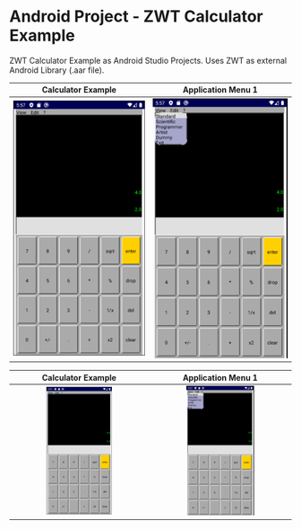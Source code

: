 # Android Project - ZWT Calculator Example

ZWT Calculator Example as Android Studio Projects.
Uses ZWT as external Android Library (.aar file).

Calculator Example             |  Application Menu 1
:-------------------------:|:-------------------------:
![](https://raw.githubusercontent.com/zwt-lib/zwt-android-calculator/master/images/base.png)  |  ![](https://raw.githubusercontent.com/zwt-lib/zwt-android-calculator/master/images/menu1.png)


Calculator Example             |  Application Menu 1
:-------------------------:|:-------------------------:
<img src="https://raw.githubusercontent.com/zwt-lib/zwt-android-calculator/master/images/base.png" width="50%">  |  <img src="https://raw.githubusercontent.com/zwt-lib/zwt-android-calculator/master/images/menu1.png" width="50%">
